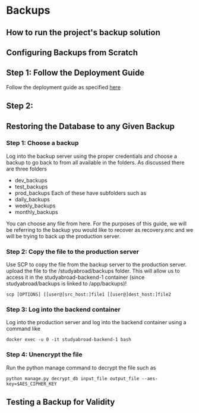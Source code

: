# Backups
## How to run the project's backup solution

## Configuring Backups from Scratch

## Step 1: Follow the Deployment Guide
Follow the deployment guide as specified [here](https://duke-ece-458.gitbook.io/mishmash/dev-docs/deployment-guide)

## Step 2: 

## Restoring the Database to any Given Backup

### Step 1: Choose a backup

Log into the backup server using the proper credentials and choose a backup to go back to from all available in the folders.
As discussed there are three folders
- dev_backups
- test_backups
- prod_backups
Each of these have subfolders such as
- daily_backups
- weekly_backups
- monthly_backups

You can choose any file from here. For the purposes of this guide, we will be referring to the backup you would like to recover as recovery.enc and we will be trying to back up the production server.

### Step 2: Copy the file to the production server

Use SCP to copy the file from the backup server to the production server. upload the file to the /studyabroad/backups folder. This will allow us to access it in the studyabroad-backend-1 container (since studyabroad/backups is linked to /app/backups)!

`scp [OPTIONS] [[user@]src_host:]file1 [[user@]dest_host:]file2`

### Step 3: Log into the backend container

Log into the production server and log into the backend container using a command like

`docker exec -u 0 -it studyabroad-backend-1 bash`

### Step 4: Unencrypt the file

Run the python manage command to decrypt the file such as

`python manage.py decrypt_db input_file output_file --aes-key=$AES_CIPHER_KEY`

## Testing a Backup for Validity
